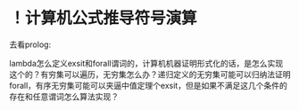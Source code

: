 
# ！计算机公式推导符号演算





去看prolog:

lambda怎么定义exsit和forall谓词的，计算机机器证明形式化的话，是怎么实现这个的？有穷集可以遍历，无穷集怎么办？递归定义的无穷集可能可以归纳法证明forall，有序无穷集可能可以夹逼中值定理个exsit，但是如果不满足这几个条件的存在和任意谓词怎么算法实现？













